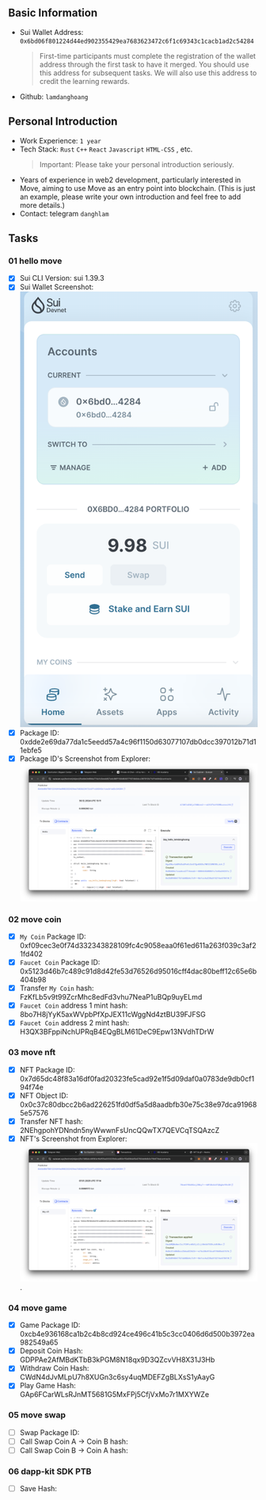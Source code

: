## Basic Information

- Sui Wallet Address: `0x6bd06f801224d44ed902355429ea7683623472c6f1c69343c1cacb1ad2c54284`
  > First-time participants must complete the registration of the wallet address through the first task to have it merged. You should use this address for subsequent tasks. We will also use this address to credit the learning rewards.
- Github: `lamdanghoang`

## Personal Introduction

- Work Experience: `1 year`
- Tech Stack: `Rust` `C++` `React` `Javascript` `HTML-CSS` , etc.
  > Important: Please take your personal introduction seriously.
- Years of experience in web2 development, particularly interested in Move, aiming to use Move as an entry point into blockchain. (This is just an example, please write your own introduction and feel free to add more details.)
- Contact: telegram `danghlam`

## Tasks

### 01 hello move

- [x] Sui CLI Version: sui 1.39.3
- [x] Sui Wallet Screenshot: ![](images/sui_wallet.png)
- [x] Package ID: 0xdde2e69da77da1c5eedd57a4c96f1150d63077107db0dcc397012b71d11ebfe5
- [x] Package ID's Screenshot from Explorer: ![](images/package_id_explorer.png)

### 02 move coin

- [x] `My Coin` Package ID: 0xf09cec3e0f74d332343828109fc4c9058eaa0f61ed611a263f039c3af21fd402
- [x] `Faucet Coin` Package ID: 0x5123d46b7c489c91d8d42fe53d76526d95016cff4dac80beff12c65e6b404b98
- [x] Transfer `My Coin` hash: FzKfLb5v9t99ZcrMhc8edFd3vhu7NeaP1uBQp9uyELmd
- [x] `Faucet Coin` address 1 mint hash: 8bo7H8jYyK5axWVpbPfXpJEX11cWggNd4ztBU39FJFSG
- [x] `Faucet Coin` address 2 mint hash: H3QX3BFppiNchUPRqB4EQgBLM61DeC9Epw13NVdhTDrW

### 03 move nft

- [x] NFT Package ID: 0x7d65dc48f83a16df0fad20323fe5cad92e1f5d09daf0a0783de9db0cf194f74e
- [x] NFT Object ID: 0x0c37c80dbcc2b6ad226251fd0df5a5d8aadbfb30e75c38e97dca919685e57576
- [x] Transfer NFT hash: 2NEhgpohYDNndn5nyWwwnFsUncQQwTX7QEVCqTSQAzcZ
- [x] NFT's Screenshot from Explorer: ![](images/minted_nft.png).

### 04 move game

- [x] Game Package ID: 0xcb4e936168ca1b2c4b8cd924ce496c41b5c3cc0406d6d500b3972ea982549a65
- [x] Deposit Coin Hash: GDPPAe2AfMBdKTbB3kPGM8N18qx9D3QZcvVH8X31J3Hb
- [x] Withdraw Coin Hash: CWdN4dJvMLpU7h8XUGn3c6sy4uqMDEFZgBLXsS1yAayG
- [x] Play Game Hash: GAp6FCarWLsRJnMT5681G5MxFPj5CfjVxMo7r1MXYWZe

### 05 move swap

- [ ] Swap Package ID:
- [ ] Call Swap Coin A -> Coin B hash:
- [ ] Call Swap Coin B -> Coin A hash:

### 06 dapp-kit SDK PTB

- [ ] Save Hash:
